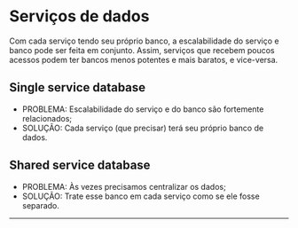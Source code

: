 # Serviços de dados

Com cada serviço tendo seu próprio banco, a escalabilidade do serviço e banco pode ser feita em conjunto. Assim, serviços que recebem poucos acessos podem ter bancos menos potentes e mais baratos, e vice-versa.

## Single service database

* PROBLEMA: Escalabilidade do serviço e do banco são fortemente relacionados;
* SOLUÇÃO: Cada serviço (que precisar) terá seu próprio banco de dados.

## Shared service database

* PROBLEMA: Às vezes precisamos centralizar os dados;
* SOLUÇÃO: Trate esse banco em cada serviço como se ele fosse separado.

---
